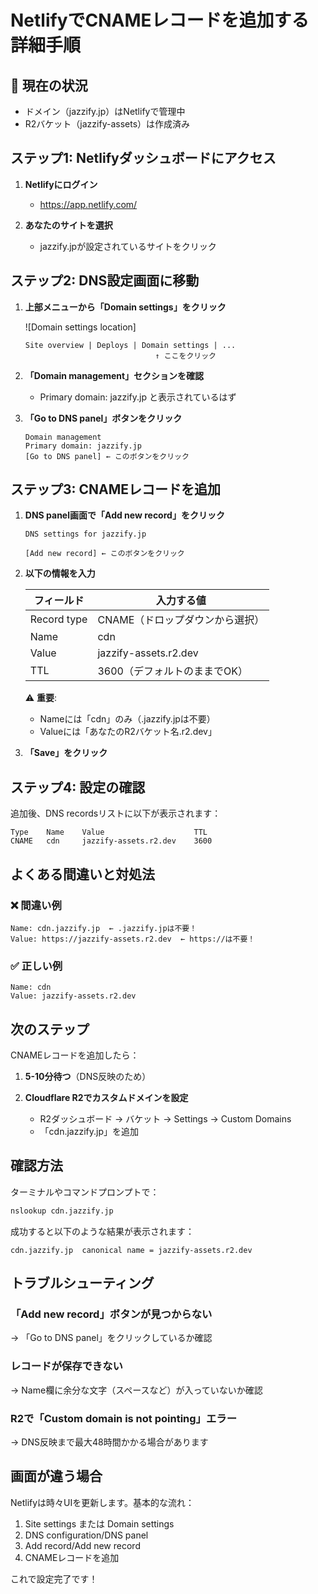 # NetlifyでCNAMEレコードを追加する詳細手順

## 📍 現在の状況
- ドメイン（jazzify.jp）はNetlifyで管理中
- R2バケット（jazzify-assets）は作成済み

## ステップ1: Netlifyダッシュボードにアクセス

1. **Netlifyにログイン**
   - https://app.netlify.com/

2. **あなたのサイトを選択**
   - jazzify.jpが設定されているサイトをクリック

## ステップ2: DNS設定画面に移動

1. **上部メニューから「Domain settings」をクリック**
   
   ![Domain settings location]
   ```
   Site overview | Deploys | Domain settings | ...
                                ↑ ここをクリック
   ```

2. **「Domain management」セクションを確認**
   - Primary domain: jazzify.jp と表示されているはず

3. **「Go to DNS panel」ボタンをクリック**
   ```
   Domain management
   Primary domain: jazzify.jp
   [Go to DNS panel] ← このボタンをクリック
   ```

## ステップ3: CNAMEレコードを追加

1. **DNS panel画面で「Add new record」をクリック**
   ```
   DNS settings for jazzify.jp
   
   [Add new record] ← このボタンをクリック
   ```

2. **以下の情報を入力**

   | フィールド | 入力する値 |
   |-----------|-----------|
   | Record type | CNAME（ドロップダウンから選択） |
   | Name | cdn |
   | Value | jazzify-assets.r2.dev |
   | TTL | 3600（デフォルトのままでOK） |

   ⚠️ **重要**: 
   - Nameには「cdn」のみ（.jazzify.jpは不要）
   - Valueには「あなたのR2バケット名.r2.dev」

3. **「Save」をクリック**

## ステップ4: 設定の確認

追加後、DNS recordsリストに以下が表示されます：

```
Type    Name    Value                    TTL
CNAME   cdn     jazzify-assets.r2.dev    3600
```

## よくある間違いと対処法

### ❌ 間違い例
```
Name: cdn.jazzify.jp  ← .jazzify.jpは不要！
Value: https://jazzify-assets.r2.dev  ← https://は不要！
```

### ✅ 正しい例
```
Name: cdn
Value: jazzify-assets.r2.dev
```

## 次のステップ

CNAMEレコードを追加したら：

1. **5-10分待つ**（DNS反映のため）

2. **Cloudflare R2でカスタムドメインを設定**
   - R2ダッシュボード → バケット → Settings → Custom Domains
   - 「cdn.jazzify.jp」を追加

## 確認方法

ターミナルやコマンドプロンプトで：
```bash
nslookup cdn.jazzify.jp
```

成功すると以下のような結果が表示されます：
```
cdn.jazzify.jp  canonical name = jazzify-assets.r2.dev
```

## トラブルシューティング

### 「Add new record」ボタンが見つからない
→ 「Go to DNS panel」をクリックしているか確認

### レコードが保存できない
→ Name欄に余分な文字（スペースなど）が入っていないか確認

### R2で「Custom domain is not pointing」エラー
→ DNS反映まで最大48時間かかる場合があります

## 画面が違う場合

Netlifyは時々UIを更新します。基本的な流れ：
1. Site settings または Domain settings
2. DNS configuration/DNS panel
3. Add record/Add new record
4. CNAMEレコードを追加

これで設定完了です！